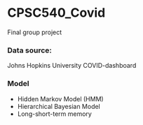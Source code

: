 # CPSC540_Covid
Final group project 

### Data source:
Johns Hopkins University COVID-dashboard

### Model
* Hidden Markov Model (HMM)
* Hierarchical Bayesian Model
* Long-short-term memory
